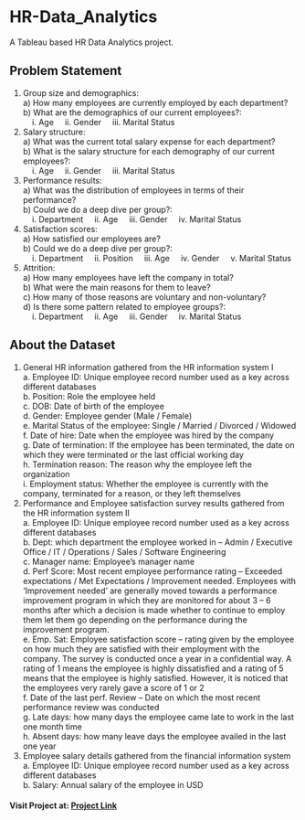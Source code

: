 # HR-Data_Analytics
A Tableau based HR Data Analytics project.


## Problem Statement
1) Group size and demographics: <br>
a) How many employees are currently employed by each department? <br>
b) What are the demographics of our current employees?: <br>
&nbsp; &nbsp; i. Age
&nbsp; &nbsp; ii. Gender
&nbsp; &nbsp; iii. Marital Status
2) Salary structure: <br>
a) What was the current total salary expense for each department? <br>
b) What is the salary structure for each demography of our current employees?: <br>
&nbsp; &nbsp; i. Age
&nbsp; &nbsp; ii. Gender
&nbsp; &nbsp; iii. Marital Status
3) Performance results: <br>
a) What was the distribution of employees in terms of their performance? <br>
b) Could we do a deep dive per group?: <br>
&nbsp; &nbsp; i. Department
&nbsp; &nbsp; ii. Age
&nbsp; &nbsp; iii. Gender
&nbsp; &nbsp; iv. Marital Status
4) Satisfaction scores: <br> 
a) How satisfied our employees are? <br> 
b) Could we do a deep dive per group?: <br>
&nbsp; &nbsp; i. Department
&nbsp; &nbsp; ii. Position
&nbsp; &nbsp; iii. Age
&nbsp; &nbsp; iv. Gender
&nbsp; &nbsp; v. Marital Status
5) Attrition: <br>
a) How many employees have left the company in total? <br>
b) What were the main reasons for them to leave? <br>
c) How many of those reasons are voluntary and non-voluntary? <br>
d) Is there some pattern related to employee groups?: <br>
&nbsp; &nbsp; i. Department
&nbsp; &nbsp; ii. Age
&nbsp; &nbsp; iii. Gender
&nbsp; &nbsp; iv. Marital Status


## About the Dataset
1. General HR information gathered from the HR information system I <br>
a. Employee ID: Unique employee record number used as a key across different databases <br>
b. Position: Role the employee held <br>
c. DOB: Date of birth of the employee <br>
d. Gender: Employee gender (Male / Female) <br>
e. Marital Status of the employee: Single / Married / Divorced / Widowed <br>
f. Date of hire: Date when the employee was hired by the company <br>
g. Date of termination: If the employee has been terminated, the date on which they were
terminated or the last official working day <br>
h. Termination reason: The reason why the employee left the organization <br>
i. Employment status: Whether the employee is currently with the company, terminated
for a reason, or they left themselves
2. Performance and Employee satisfaction survey results gathered from the HR information system
II <br>
a. Employee ID: Unique employee record number used as a key across different databases <br>
b. Dept: which department the employee worked in – Admin / Executive Office / IT /
Operations / Sales / Software Engineering <br>
c. Manager name: Employee’s manager name <br>
d. Perf Score: Most recent employee performance rating – Exceeded expectations / Met
Expectations / Improvement needed. Employees with ‘Improvement needed’ are
generally moved towards a performance improvement program in which they are
monitored for about 3 – 6 months after which a decision is made whether to continue to
employ them let them go depending on the performance during the improvement
program. <br>
e. Emp. Sat: Employee satisfaction score – rating given by the employee on how much they
are satisfied with their employment with the company. The survey is conducted once a
year in a confidential way. A rating of 1 means the employee is highly dissatisfied and a
rating of 5 means that the employee is highly satisfied. However, it is noticed that the
employees very rarely gave a score of 1 or 2 <br>
f. Date of the last perf. Review – Date on which the most recent performance review was
conducted <br>
g. Late days: how many days the employee came late to work in the last one month time <br>
h. Absent days: how many leave days the employee availed in the last one year
3. Employee salary details gathered from the financial information system <br>
a. Employee ID: Unique employee record number used as a key across different databases <br>
b. Salary: Annual salary of the employee in USD


#### Visit Project at: [Project Link](https://public.tableau.com/views/Project_16388725031150/GroupSizeandDemographics?:language=en-US&:display_count=n&:origin=viz_share_link)
